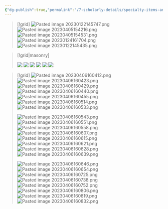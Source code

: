 ```yaml
---
{"dg-publish":true,"permalink":"/7-scholarly-details/specialty-items-and-materials/materials/mineral-art-wip/","noteIcon":""}
---
```




>[!grid]
>![Pasted image 20230122145747.png](/img/user/x.%20Assets/Attachments/Pasted%20image%2020230122145747.png)
>![Pasted image 20230405154216.png](/img/user/x.%20Assets/Attachments/Pasted%20image%2020230405154216.png)
>![Pasted image 20230405154531.png](/img/user/x.%20Assets/Attachments/Pasted%20image%2020230405154531.png)
>![Pasted image 20230124161704.png](/img/user/x.%20Assets/Attachments/Pasted%20image%2020230124161704.png)
>![Pasted image 20230122145435.png](/img/user/x.%20Assets/Attachments/Pasted%20image%2020230122145435.png)

>[!grid|masonry]
>
>![](https://i.imgur.com/myyvoyj.png)
>![](https://i.imgur.com/pgTLzaf.png)
>![](https://i.imgur.com/CKaxmOd.png)
>![](https://i.imgur.com/cHMu8JB.png)
>![](https://i.imgur.com/foHJhyl.png)
>![](https://i.imgur.com/lTt8od0.png)

>[!grid]
>![Pasted image 20230406160412.png](/img/user/x.%20Assets/Attachments/Pasted%20image%2020230406160412.png)
>![Pasted image 20230406160423.png](/img/user/x.%20Assets/Attachments/Pasted%20image%2020230406160423.png)
>![Pasted image 20230406160429.png](/img/user/x.%20Assets/Attachments/Pasted%20image%2020230406160429.png)
>![Pasted image 20230406160440.png](/img/user/x.%20Assets/Attachments/Pasted%20image%2020230406160440.png)
>![Pasted image 20230406160455.png](/img/user/x.%20Assets/Attachments/Pasted%20image%2020230406160455.png)
>![Pasted image 20230406160514.png](/img/user/x.%20Assets/Attachments/Pasted%20image%2020230406160514.png)
>![Pasted image 20230406160533.png](/img/user/x.%20Assets/Attachments/Pasted%20image%2020230406160533.png)
>
>![Pasted image 20230406160543.png](/img/user/x.%20Assets/Attachments/Pasted%20image%2020230406160543.png)
>![Pasted image 20230406160551.png](/img/user/x.%20Assets/Attachments/Pasted%20image%2020230406160551.png)
>![Pasted image 20230406160558.png](/img/user/x.%20Assets/Attachments/Pasted%20image%2020230406160558.png)
>![Pasted image 20230406160607.png](/img/user/x.%20Assets/Attachments/Pasted%20image%2020230406160607.png)
>![Pasted image 20230406160615.png](/img/user/x.%20Assets/Attachments/Pasted%20image%2020230406160615.png)
>![Pasted image 20230406160621.png](/img/user/x.%20Assets/Attachments/Pasted%20image%2020230406160621.png)
>![Pasted image 20230406160628.png](/img/user/x.%20Assets/Attachments/Pasted%20image%2020230406160628.png)
>![Pasted image 20230406160639.png](/img/user/x.%20Assets/Attachments/Pasted%20image%2020230406160639.png)
>
>![Pasted image 20230406160646.png](/img/user/x.%20Assets/Attachments/Pasted%20image%2020230406160646.png)
>![Pasted image 20230406160654.png](/img/user/x.%20Assets/Attachments/Pasted%20image%2020230406160654.png)
>![Pasted image 20230406160725.png](/img/user/x.%20Assets/Attachments/Pasted%20image%2020230406160725.png)
>![Pasted image 20230406160738.png](/img/user/x.%20Assets/Attachments/Pasted%20image%2020230406160738.png)
>![Pasted image 20230406160752.png](/img/user/x.%20Assets/Attachments/Pasted%20image%2020230406160752.png)
>![Pasted image 20230406160806.png](/img/user/x.%20Assets/Attachments/Pasted%20image%2020230406160806.png)
>![Pasted image 20230406160819.png](/img/user/x.%20Assets/Attachments/Pasted%20image%2020230406160819.png)
>![Pasted image 20230406160832.png](/img/user/x.%20Assets/Attachments/Pasted%20image%2020230406160832.png)

